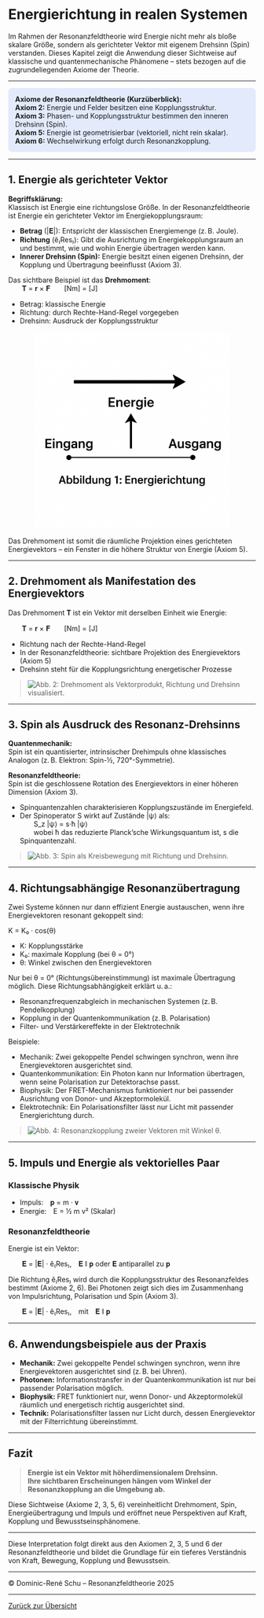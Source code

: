 # Energierichtung in realen Systemen

Im Rahmen der Resonanzfeldtheorie wird Energie nicht mehr als bloße skalare Größe, sondern als gerichteter Vektor mit eigenem Drehsinn (Spin) verstanden. Dieses Kapitel zeigt die Anwendung dieser Sichtweise auf klassische und quantenmechanische Phänomene – stets bezogen auf die zugrundeliegenden Axiome der Theorie.

---

<div style="background-color:#e2eafc; padding:1em; border-radius:8px; margin-bottom:1em;">
<strong>Axiome der Resonanzfeldtheorie (Kurzüberblick):</strong><br>
<b>Axiom 2:</b> Energie und Felder besitzen eine Kopplungsstruktur.<br>
<b>Axiom 3:</b> Phasen- und Kopplungsstruktur bestimmen den inneren Drehsinn (Spin).<br>
<b>Axiom 5:</b> Energie ist geometrisierbar (vektoriell, nicht rein skalar).<br>
<b>Axiom 6:</b> Wechselwirkung erfolgt durch Resonanzkopplung.
</div>

---

## 1. Energie als gerichteter Vektor

**Begriffsklärung:**  
Klassisch ist Energie eine richtungslose Größe. In der Resonanzfeldtheorie ist Energie ein gerichteter Vektor im Energiekopplungsraum:

- **Betrag** (|𝐄|): Entspricht der klassischen Energiemenge (z. B. Joule).
- **Richtung** (ê₍Res₎): Gibt die Ausrichtung im Energiekopplungsraum an und bestimmt, wie und wohin Energie übertragen werden kann.
- **Innerer Drehsinn (Spin):** Energie besitzt einen eigenen Drehsinn, der Kopplung und Übertragung beeinflusst (Axiom 3).

Das sichtbare Beispiel ist das **Drehmoment**:  
  𝐓 = 𝐫 × 𝐅  [Nm] = [J]

- Betrag: klassische Energie
- Richtung: durch Rechte-Hand-Regel vorgegeben
- Drehsinn: Ausdruck der Kopplungsstruktur

<p align="center">
  <img src="../bilder/abb1_energievektor.png" alt="Abb. 1: Energievektor mit Richtung und Drehsinn" width="400"/>
</p>


Das Drehmoment ist somit die räumliche Projektion eines gerichteten Energievektors – ein Fenster in die höhere Struktur von Energie (Axiom 5).

---

## 2. Drehmoment als Manifestation des Energievektors

Das Drehmoment 𝐓 ist ein Vektor mit derselben Einheit wie Energie:

  𝐓 = 𝐫 × 𝐅  [Nm] = [J]

- Richtung nach der Rechte-Hand-Regel
- In der Resonanzfeldtheorie: sichtbare Projektion des Energievektors (Axiom 5)
- Drehsinn steht für die Kopplungsrichtung energetischer Prozesse

> ![Abb. 2: Drehmoment als Vektorprodukt, Richtung und Drehsinn visualisiert.](./abb2_drehmoment.png)

---

## 3. Spin als Ausdruck des Resonanz-Drehsinns

**Quantenmechanik:**  
Spin ist ein quantisierter, intrinsischer Drehimpuls ohne klassisches Analogon (z. B. Elektron: Spin-½, 720°-Symmetrie).

**Resonanzfeldtheorie:**  
Spin ist die geschlossene Rotation des Energievektors in einer höheren Dimension (Axiom 3).

- Spinquantenzahlen charakterisieren Kopplungszustände im Energiefeld.
- Der Spinoperator S wirkt auf Zustände |ψ⟩ als:  
  S_z |ψ⟩ = s·ħ |ψ⟩  
  wobei ħ das reduzierte Planck’sche Wirkungsquantum ist, s die Spinquantenzahl.

> ![Abb. 3: Spin als Kreisbewegung mit Richtung und Drehsinn.](./abb3_spin.png)

---

## 4. Richtungsabhängige Resonanzübertragung

Zwei Systeme können nur dann effizient Energie austauschen, wenn ihre Energievektoren resonant gekoppelt sind:

K = K₀ · cos(θ)

- K: Kopplungsstärke
- K₀: maximale Kopplung (bei θ = 0°)
- θ: Winkel zwischen den Energievektoren

Nur bei θ = 0° (Richtungsübereinstimmung) ist maximale Übertragung möglich.
Diese Richtungsabhängigkeit erklärt u. a.:

- Resonanzfrequenzabgleich in mechanischen Systemen (z. B. Pendelkopplung)
- Kopplung in der Quantenkommunikation (z. B. Polarisation)
- Filter- und Verstärkereffekte in der Elektrotechnik

Beispiele:

- Mechanik: Zwei gekoppelte Pendel schwingen synchron, wenn ihre Energievektoren ausgerichtet sind.
- Quantenkommunikation: Ein Photon kann nur Information übertragen, wenn seine Polarisation zur Detektorachse passt.
- Biophysik: Der FRET-Mechanismus funktioniert nur bei passender Ausrichtung von Donor- und Akzeptormolekül.
- Elektrotechnik: Ein Polarisationsfilter lässt nur Licht mit passender Energierichtung durch.

> ![Abb. 4: Resonanzkopplung zweier Vektoren mit Winkel θ.](./abb4_kopplung.png)

---

## 5. Impuls und Energie als vektorielles Paar

### Klassische Physik

- Impuls: 𝐩 = m · 𝐯
- Energie: E = ½ m v² (Skalar)

### Resonanzfeldtheorie

Energie ist ein Vektor:

  𝐄 = |𝐄| · ê₍Res₎, 𝐄 ∥ 𝐩 oder 𝐄 antiparallel zu 𝐩

Die Richtung ê₍Res₎ wird durch die Kopplungsstruktur des Resonanzfeldes bestimmt (Axiome 2, 6).
Bei Photonen zeigt sich dies im Zusammenhang von Impulsrichtung, Polarisation und Spin (Axiom 3).

  𝐄 = |𝐄| · ê₍Res₎, mit 𝐄 ∥ 𝐩

---

## 6. Anwendungsbeispiele aus der Praxis

- **Mechanik:** Zwei gekoppelte Pendel schwingen synchron, wenn ihre Energievektoren ausgerichtet sind (z. B. bei Uhren).
- **Photonen:** Informationstransfer in der Quantenkommunikation ist nur bei passender Polarisation möglich.
- **Biophysik:** FRET funktioniert nur, wenn Donor- und Akzeptormolekül räumlich und energetisch richtig ausgerichtet sind.
- **Technik:** Polarisationsfilter lassen nur Licht durch, dessen Energievektor mit der Filterrichtung übereinstimmt.

---

## Fazit

> **Energie ist ein Vektor mit höherdimensionalem Drehsinn.**  
> **Ihre sichtbaren Erscheinungen hängen vom Winkel der Resonanzkopplung an die Umgebung ab.**

Diese Sichtweise (Axiome 2, 3, 5, 6) vereinheitlicht Drehmoment, Spin, Energieübertragung und Impuls und eröffnet neue Perspektiven auf Kraft, Kopplung und Bewusstseinsphänomene.

---

Diese Interpretation folgt direkt aus den Axiomen 2, 3, 5 und 6 der Resonanzfeldtheorie und bildet die Grundlage für ein tieferes Verständnis von Kraft, Bewegung, Kopplung und Bewusstsein.

---

© Dominic-René Schu – Resonanzfeldtheorie 2025

---

[Zurück zur Übersicht](../../../README.md)